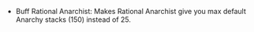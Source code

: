 - Buff Rational Anarchist:
Makes Rational Anarchist give you max default Anarchy stacks (150) instead of 25.
